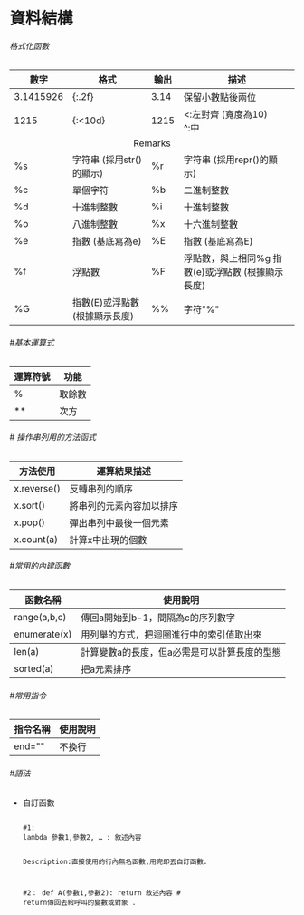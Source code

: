 # 資料結構

<h6>格式化函數</h6> 
<table>
<thead>
<tr>
<th>數字</th>
<th>格式</th>
<th>輸出</th>
<th>描述</th>
</tr>
</thead>


<tbody>

<tr>
<td>3.1415926</td>
<td>{:.2f}</td>
<td>3.14</td>
<td>保留小數點後兩位</td>
<tr>

<tr>
<td>1215</td>
<td>{:<10d}</td>
<td>1215</td>
<td>
<:左對齊 (寬度為10)<br>
^:中
</td>
</tr>



<tr align="center">
<td colspan="4">Remarks</td></td>
</tr>

<tr>
<td>%s</td> 
<td>字符串 (採用str()的顯示)</td>
<td>%r</td>
<td>字符串 (採用repr()的顯示)</td>
</tr>

<tr>
<td>%c</td>
<td>單個字符</td>
<td>%b</td>
<td>二進制整數</td>
</tr>
 
<tr>
<td>%d</td>
<td>十進制整數</td>
<td>%i</td>
<td>十進制整數</td>
</tr>

<tr>
<td>%o</td>
<td>八進制整數</td>
<td>%x</td>
<td>十六進制整數</td>
</tr>
 
<tr>
<td>%e</td>
<td>指數 (基底寫為e)</td>
<td>%E</td>
<td>指數 (基底寫為E)</td>
</tr> 


<tr>
<td>%f</td>
<td>浮點數</td>
<td>%F</td>
<td>浮點數，與上相同%g 指數(e)或浮點數 (根據顯示長度)</td>
</tr> 
 
<tr>
<td>%G</td>
<td>指數(E)或浮點數 (根據顯示長度)</td>
<td>%%</td>
<td>字符"%"</td>
</tr>
 
</tbody>

</table>





<h6>#基本運算式</h6>
<table>
<thead>
<th>運算符號</th>
<th>功能</th>
</thead>

<tbody>
<tr>
<td>%</td>
<td>取餘數</td>
</tr>

<tr>
<td>**</td>
<td>次方</td>
</tr>

</tbobdy>
</table>






<h6># 操作串列用的方法函式</h6>

<table>
<thead>

<tr>
<th>方法使用</th>
<th>運算結果描述</th>
</tr>

</thead>

<tbody>

<tr>
<td>x.reverse()</td>
<td>反轉串列的順序</td>
</tr>

<tr>
<td>x.sort()</td>
<td>將串列的元素內容加以排序</td>
</tr>

<tr>
<td>x.pop()</td>
<td>彈出串列中最後一個元素</td>
</tr>


<tr>
<td>x.count(a)</td>
<td>計算x中出現的個數</td>
</tr>


</tbody>
</table>




<h6>#常用的內建函數</h6>
<table>

<thead>
<tr>
<th>函數名稱</th>
<th>使用說明</th>
</tr>
</thead>

<tbody>
<tr>
<td>range(a,b,c)</td>
<td>傳回a開始到b-1，間隔為c的序列數字</td>
</tr>

<tr>
<td>enumerate(x)</td>
<td>用列舉的方式，把迴圈進行中的索引值取出來</td>
</tr>
</tbody>

<tr>
<td>len(a)</td>
<td>計算變數a的長度，但a必需是可以計算長度的型態</td>
</tr>

<tr>
<td>sorted(a)</td>
<td>把a元素排序</td>
</tr>





</table>

<h6>#常用指令</h6>
<table>

<thead>
<tr>
<th>指令名稱</th>
<th>使用說明</th>
</tr>
</thead>

<tbody>
<tr>
<td>end=""</td>
<td>不換行</td>
</tr>

</table>


<h6>#語法</h6>

<ul>
<li>
<p>自訂函數</p>
<pre><code>
#1:
lambda 參數1,參數2, … : 敘述內容

Description:直接使用的行內無名函數,用完即丟自訂函數.<br>

#2：
def A(參數1,參數2):
    return 敘述內容 # return傳回去給呼叫的變數或對象 .

</code></pre>
</li>
</ul> 

